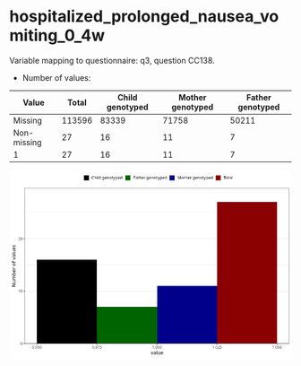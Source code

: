 # hospitalized_prolonged_nausea_vomiting_0_4w
Variable mapping to questionnaire: q3, question CC138.
- Number of values:

| Value | Total | Child genotyped | Mother genotyped | Father genotyped |
| ----- | ----- | --------------- | ---------------- | ---------------- |
| Missing | 113596 | 83339 | 71758 | 50211 |
| Non-missing | 27 | 16 | 11 | 7 |
| 1 | 27 | 16 | 11 | 7 |



![](hospitalized_prolonged_nausea_vomiting_0_4w_n.png)



